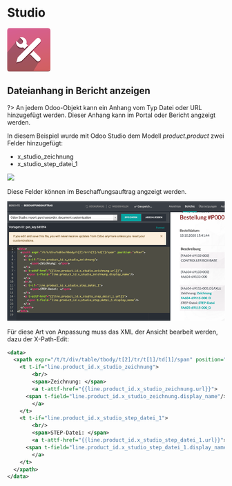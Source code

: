# Studio
![icons_odoo_web_studio](assets/icons_odoo_web_studio.png)

## Dateianhang in Bericht anzeigen

?> An jedem Odoo-Objekt kann ein Anhang vom Typ Datei oder URL hinzugefügt werden. Dieser Anhang kann im Portal oder Bericht angzeigt werden.

In diesem Beispiel wurde mit Odoo Studio dem Modell *product.product* zwei Felder hinzugefügt:
* x_studio_zeichnung
* x_studio_step_datei_1

![](assets/Studio%20Produkt%20Variante%20zus%C3%A4tzliche%20Felder.png)

Diese Felder können im Beschaffungsauftrag angzeigt werden.

![](assets/Studio%20Beschaffungsauftrag%20XML%20Customization.png)

Für diese Art von Anpassung muss das XML der Ansicht bearbeit werden, dazu der X-Path-Edit:

```xml
<data>
  <xpath expr="/t/t/div/table/tbody/t[2]/tr/t[1]/td[1]/span" position="after">
    <t t-if="line.product_id.x_studio_zeichnung">
		<br/>
        <span>Zeichnung: </span>
		<a t-attf-href="{{line.product_id.x_studio_zeichnung.url}}">
      <span t-field="line.product_id.x_studio_zeichnung.display_name"/>
    	</a>
    </t>
    <t t-if="line.product_id.x_studio_step_datei_1">
		<br/>
        <span>STEP-Datei: </span>
		<a t-attf-href="{{line.product_id.x_studio_step_datei_1.url}}">
      <span t-field="line.product_id.x_studio_step_datei_1.display_name"/>
    	</a>
    </t>
  </xpath>
</data>
```
